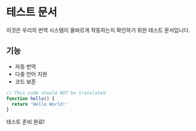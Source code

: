# 테스트 문서

이것은 우리의 번역 시스템이 올바르게 작동하는지 확인하기 위한 테스트 문서입니다.

## 기능

- 자동 번역
- 다중 언어 지원
- 코드 보존

```javascript
// This code should NOT be translated
function hello() {
  return 'Hello World!'
}
```

테스트 준비 완료!
